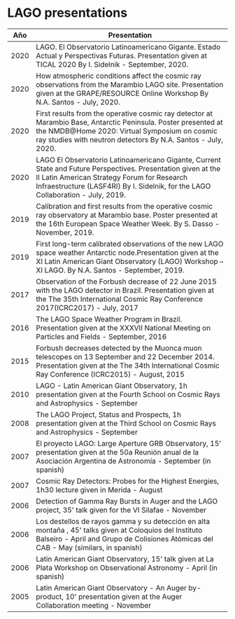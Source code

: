 # LAGO presentations

| Año | Presentation |
|---|---|
| 2020 | LAGO. El Observatorio Latinoamericano Gigante. Estado Actual y Perspectivas Futuras. Presentation given at TICAL 2020 By I. Sidelnik - September, 2020. |
| 2020 | How atmospheric conditions affect the cosmic ray observations from the Marambio LAGO site. Presentation given at the GRAPE/RESOURCE Online Workshop By N.A. Santos - July, 2020. |
| 2020 | First results from the operative cosmic ray detector at Marambio Base, Antarctic Peninsula. Poster presented at the NMDB@Home 2020: Virtual Symposium on cosmic ray studies with neutron detectors By N.A. Santos - July, 2020. |
| 2020 | LAGO El Observatorio Latinoamericano Gigante, Current State and Future Perspectives. Presentation given at the II Latin American Strategy Forum for Research Infraestructure (LASF4RI) By I. Sidelnik, for the LAGO Collaboration - July, 2019. |
| 2019 | Calibration and first results from the operative cosmic ray observatory at Marambio base. Poster presented at the 16th European Space Weather Week. By S. Dasso - November, 2019. |
| 2019 | First long-term calibrated observations of the new LAGO space weather Antarctic node.Presentation given at the XI Latin American Giant Observatory (LAGO) Workshop – XI LAGO. By N.A. Santos - September, 2019. |
| 2017 | Observation of the Forbush decrease of 22 June 2015 with the LAGO detector in Brazil. Presentation given at the The 35th International Cosmic Ray Conference 2017(ICRC2017) - July, 2017 |
| 2016 | The LAGO Space Weather Program in Brazil. Presentation given at the XXXVII National Meeting on Particles and Fields - September, 2016 |
| 2015 | Forbush decreases detected by the Muonca muon telescopes on 13 September and 22 December 2014. Presentation given at the The 34th International Cosmic Ray Conference (ICRC2015) - August, 2015 |
| 2010 | LAGO - Latin American Giant Observatory, 1h presentation given at the Fourth School on Cosmic Rays and Astrophysics - September  |
| 2008 | The LAGO Project, Status and Prospects, 1h presentation given at the Third School on Cosmic Rays and Astrophysics - September |
| 2007 | El proyecto LAGO: Large Aperture GRB Observatory, 15' presentation given at the 50a Reunión anual de la Asociación Argentina de Astronomía - September (in spanish) |
| 2007 | Cosmic Ray Detectors: Probes for the Highest Energies, 1h30 lecture given in Merida - August |
| 2006 | Detection of Gamma Ray Bursts in Auger and the LAGO project, 35' talk given for the VI Silafae - November |
| 2006 | Los destellos de rayos gamma y su detección en alta montaña , 45' talks given at Coloquios del Instituto Balseiro - April and Grupo de Colisiones Atómicas del CAB - May (similars, in spanish) |
| 2006 | Latin American Giant Observatory, 15' talk given at La Plata Workshop on Observational Astronomy - April (in spanish) |
| 2005 | Latin American Giant Observatory - An Auger by-product, 10' presentation given at the Auger Collaboration meeting - November |
